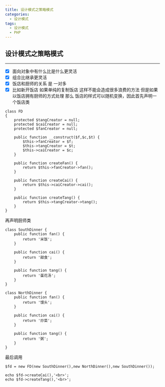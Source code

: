 ```yaml
---
title: 设计模式之策略模式
categories:
  - 设计模式
tags:
  - 设计模式
  - PHP
---
```

## 设计模式之策略模式

-------
* [x] 面向对象中有什么比是什么更灵活 
* [x] 组合比继承更灵活
* [x] 饭店和厨师的关系  是 一对多
* [x] 比如新开饭店 如果单纯的复制饭店 这样不能会造成很多浪费的方法 但是如果以饭店拥有厨师的方式处理 那么 饭店的样式可以随机变换，因此首先声明一个饭店类

```
class FD
{
    protected $tangCreator = null;
    protected $caiCreator = null;
    protected $fanCreator = null;

    public function __construct($f,$c,$t) {
        $this->fanCreator = $f;
        $this->tangCreator = $t;
        $this->caiCreator = $c;
    }

    public function createFan() {
        return $this->fanCreator->fan();
    }

    public function createCai() {
        return $this->caiCreator->cai();
    }

    public function createTang() {
        return $this->tangCreator->tang();
    }
}
```

再声明厨师类


```
class SouthDinner {
    public function fan() {
        return '米饭';
    }

    public function cai() {
        return '甜食';
    }

    public function tang() {
        return '蛋花汤';
    }
}

class NorthDinner {
    public function fan() {
        return '馒头';
    }

    public function cai() {
        return '炒菜';
    }

    public function tang() {
        return '粥';
    }
}
```

最后调用 


```
$fd = new FD(new SouthDinner(),new NorthDinner(),new SouthDinner());

echo $fd->createCai(),'<br>';
echo $fd->createTang(),'<br>';
```






